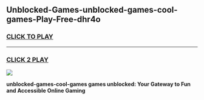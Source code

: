 
## Unblocked-Games-unblocked-games-cool-games-Play-Free-dhr4o
<h3>
<a href="https://premium76.site?title=unblocked-games-cool-games&ref=21A">CLICK TO PLAY</a></h3>
<hr>

<h3>
<a href="https://premium76.site?title=unblocked-games-cool-games&ref=21A">CLICK 2 PLAY</a>
  
</h3>

<a href="https://premium76.site?title=unblocked-games-cool-games&ref=21A"><img src="https://clearcache.store/games.png"></a>


**unblocked-games-cool-games games unblocked: Your Gateway to Fun and Accessible Online Gaming**
